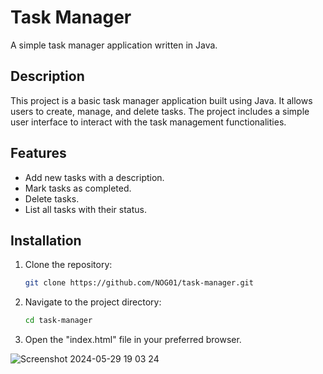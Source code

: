 # Task Manager

A simple task manager application written in Java.

## Description

This project is a basic task manager application built using Java. It allows users to create, manage, and delete tasks. The project includes a simple user interface to interact with the task management functionalities.

## Features

- Add new tasks with a description.
- Mark tasks as completed.
- Delete tasks.
- List all tasks with their status.

## Installation

1. Clone the repository:
   ```bash
   git clone https://github.com/NOG01/task-manager.git

2. Navigate to the project directory:
   ```bash
   cd task-manager

3. Open the "index.html" file in your preferred browser.

![Screenshot 2024-05-29 19 03 24](https://github.com/NOG01/task-manager/assets/86392886/762b1843-db00-404c-83d2-a7ff61e4f1cf)

